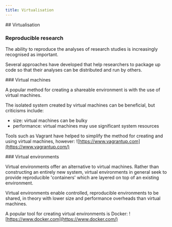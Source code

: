 ```yaml
---
title: Virtualisation
---
```


## Virtualisation

### Reproducible research

The ability to reproduce the analyses of research studies is increasingly recognised as important.

Several approaches have developed that help researchers to package up code so that their analyses can be distributed and run by others.

### Virtual machines

A popular method for creating a shareable environment is with the use of virtual machines. 

The isolated system created by virtual machines can be beneficial, but criticisms include:

- size: virtual machines can be bulky
- performance: virtual machines may use significant system resources

Tools such as Vagrant have helped to simplify the method for creating and using virtual machines, however: ![https://www.vagrantup.com](https://www.vagrantup.com/)

### Virtual environments

Virtual environments offer an alternative to virtual machines. Rather than constructing an entirely new system, virtual environments in general seek to 
provide reproducible 'containers' which are layered on top of an existing environment.

Virtual environments enable controlled, reproducible environments to be shared, in theory with lower size and performance overheads than virtual machines.

A popular tool for creating virtual environments is Docker:
![https://www.docker.com](https://www.docker.com/)

<!-- 
https://github.com/idekerlab/cyREST/wiki/Docker-and-Data-Analysis
http://arxiv.org/pdf/1410.0846v1.pdf
-->


